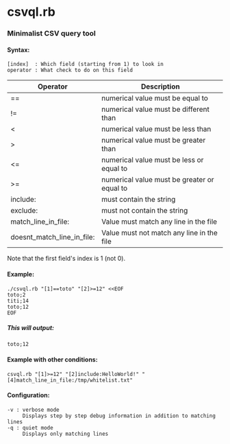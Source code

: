 # csvql.rb

### Minimalist CSV query tool


#### Syntax:

	[index]  : Which field (starting from 1) to look in
	operator : What check to do on this field

| Operator                      | Description                                 |
|-------------------------------|---------------------------------------------|
| ==                            | numerical value must be equal to            |
| !=                            | numerical value must be different than      |
| <                             | numerical value must be less than           |
| >                             | numerical value must be greater than        |
| <=                            | numerical value must be less or equal to    |
| >=                            | numerical value must be greater or equal to |
| include:                      | must contain the string                     |
| exclude:                      | must not contain the string                 |
| match\_line\_in\_file:        | Value must match any line in the file       |
| doesnt\_match\_line\_in_file: | Value must not match any line in the file   |

Note that the first field's index is 1 (not 0).

#### Example:

	./csvql.rb "[1]==toto" "[2]>=12" <<EOF
	toto;2
	titi;14
	toto;12
	EOF

##### This will output:

	toto;12

#### Example with other conditions:

	csvql.rb "[1]>=12" "[2]include:HelloWorld!" "[4]match_line_in_file:/tmp/whitelist.txt"

#### Configuration:
	-v : verbose mode
		 Displays step by step debug information in addition to matching lines
	-q : quiet mode
		 Displays only matching lines
